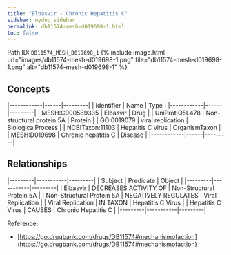 ```yaml
---
title: "Elbasvir - Chronic Hepatitis C"
sidebar: mydoc_sidebar
permalink: db11574-mesh-d019698-1.html
toc: false 
---
```



Path ID: `DB11574_MESH_D019698_1`
{% include image.html url="images/db11574-mesh-d019698-1.png" file="db11574-mesh-d019698-1.png" alt="db11574-mesh-d019698-1" %}

## Concepts

|------------|------|---------|
| Identifier | Name | Type    |
|------------|------|---------|
| MESH:C000589335 | Elbasvir | Drug |
| UniProt:Q5L478 | Non-structural protein 5A | Protein |
| GO:0019079 | viral replication | BiologicalProcess |
| NCBITaxon:11103 | Hepatitis C virus | OrganismTaxon |
| MESH:D019698 | Chronic hepatitis C | Disease |
|------------|------|---------|

## Relationships

|---------|-----------|---------|
| Subject | Predicate | Object  |
|---------|-----------|---------|
| Elbasvir | DECREASES ACTIVITY OF | Non-Structural Protein 5A |
| Non-Structural Protein 5A | NEGATIVELY REGULATES | Viral Replication |
| Viral Replication | IN TAXON | Hepatitis C Virus |
| Hepatitis C Virus | CAUSES | Chronic Hepatitis C |
|---------|-----------|---------|

Reference: 
  - [https://go.drugbank.com/drugs/DB11574#mechanismofaction](https://go.drugbank.com/drugs/DB11574#mechanismofaction)
